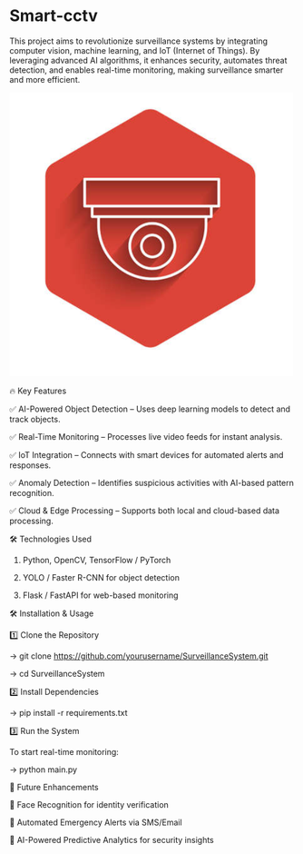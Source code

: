 # Smart-cctv
This project aims to revolutionize surveillance systems by integrating computer vision, machine learning, and IoT (Internet of Things). By leveraging advanced AI algorithms, it enhances security, automates threat detection, and enables real-time monitoring, making surveillance smarter and more efficient.

<img src="spy.jpg" alt="ADAS-PeVision Demo" width="500">


🔥 Key Features

✅ AI-Powered Object Detection – Uses deep learning models to detect and track objects.

✅ Real-Time Monitoring – Processes live video feeds for instant analysis.

✅ IoT Integration – Connects with smart devices for automated alerts and responses.

✅ Anomaly Detection – Identifies suspicious activities with AI-based pattern recognition.

✅ Cloud & Edge Processing – Supports both local and cloud-based data processing.

🛠 Technologies Used

1. Python, OpenCV, TensorFlow / PyTorch
   
3. YOLO / Faster R-CNN for object detection
 
5. Flask / FastAPI for web-based monitoring

🛠 Installation & Usage

1️⃣ Clone the Repository

-> git clone https://github.com/yourusername/SurveillanceSystem.git

-> cd SurveillanceSystem

2️⃣ Install Dependencies

-> pip install -r requirements.txt

3️⃣ Run the System

To start real-time monitoring:

-> python main.py

📌 Future Enhancements

🚀 Face Recognition for identity verification

🚀 Automated Emergency Alerts via SMS/Email

🚀 AI-Powered Predictive Analytics for security insights

